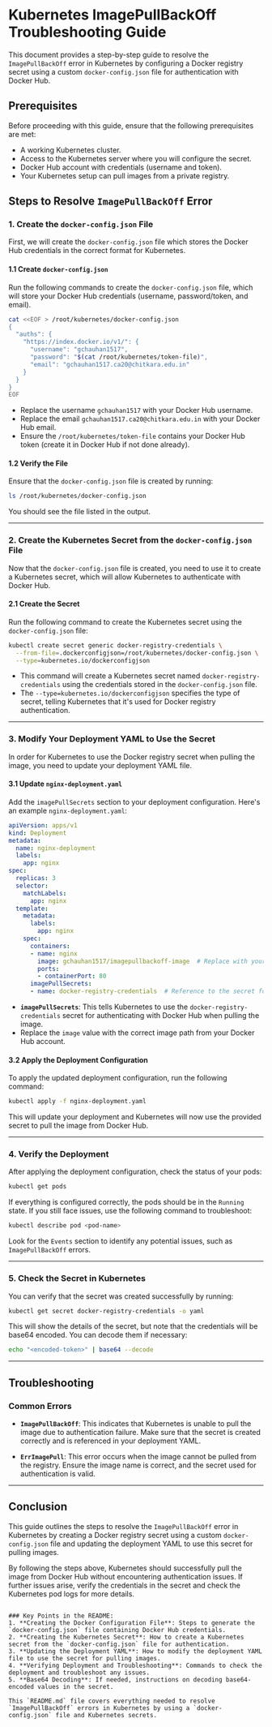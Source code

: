 # Kubernetes ImagePullBackOff Troubleshooting Guide

This document provides a step-by-step guide to resolve the `ImagePullBackOff` error in Kubernetes by configuring a Docker registry secret using a custom `docker-config.json` file for authentication with Docker Hub.

## Prerequisites
Before proceeding with this guide, ensure that the following prerequisites are met:
- A working Kubernetes cluster.
- Access to the Kubernetes server where you will configure the secret.
- Docker Hub account with credentials (username and token).
- Your Kubernetes setup can pull images from a private registry.

## Steps to Resolve `ImagePullBackOff` Error

### 1. **Create the `docker-config.json` File**

First, we will create the `docker-config.json` file which stores the Docker Hub credentials in the correct format for Kubernetes.

#### 1.1 Create `docker-config.json`

Run the following commands to create the `docker-config.json` file, which will store your Docker Hub credentials (username, password/token, and email).

```bash
cat <<EOF > /root/kubernetes/docker-config.json
{
  "auths": {
    "https://index.docker.io/v1/": {
      "username": "gchauhan1517",
      "password": "$(cat /root/kubernetes/token-file)",
      "email": "gchauhan1517.ca20@chitkara.edu.in"
    }
  }
}
EOF
```

- Replace the username `gchauhan1517` with your Docker Hub username.
- Replace the email `gchauhan1517.ca20@chitkara.edu.in` with your Docker Hub email.
- Ensure the `/root/kubernetes/token-file` contains your Docker Hub token (create it in Docker Hub if not done already).

#### 1.2 Verify the File

Ensure that the `docker-config.json` file is created by running:

```bash
ls /root/kubernetes/docker-config.json
```

You should see the file listed in the output.

---

### 2. **Create the Kubernetes Secret from the `docker-config.json` File**

Now that the `docker-config.json` file is created, you need to use it to create a Kubernetes secret, which will allow Kubernetes to authenticate with Docker Hub.

#### 2.1 Create the Secret

Run the following command to create the Kubernetes secret using the `docker-config.json` file:

```bash
kubectl create secret generic docker-registry-credentials \
  --from-file=.dockerconfigjson=/root/kubernetes/docker-config.json \
  --type=kubernetes.io/dockerconfigjson
```

- This command will create a Kubernetes secret named `docker-registry-credentials` using the credentials stored in the `docker-config.json` file.
- The `--type=kubernetes.io/dockerconfigjson` specifies the type of secret, telling Kubernetes that it's used for Docker registry authentication.

---

### 3. **Modify Your Deployment YAML to Use the Secret**

In order for Kubernetes to use the Docker registry secret when pulling the image, you need to update your deployment YAML file.

#### 3.1 Update `nginx-deployment.yaml`

Add the `imagePullSecrets` section to your deployment configuration. Here's an example `nginx-deployment.yaml`:

```yaml
apiVersion: apps/v1
kind: Deployment
metadata:
  name: nginx-deployment
  labels:
    app: nginx
spec:
  replicas: 3
  selector:
    matchLabels:
      app: nginx
  template:
    metadata:
      labels:
        app: nginx
    spec:
      containers:
      - name: nginx
        image: gchauhan1517/imagepullbackoff-image  # Replace with your actual image
        ports:
        - containerPort: 80
      imagePullSecrets:
      - name: docker-registry-credentials  # Reference to the secret for pulling the image
```

- **`imagePullSecrets`**: This tells Kubernetes to use the `docker-registry-credentials` secret for authenticating with Docker Hub when pulling the image.
- Replace the `image` value with the correct image path from your Docker Hub account.

#### 3.2 Apply the Deployment Configuration

To apply the updated deployment configuration, run the following command:

```bash
kubectl apply -f nginx-deployment.yaml
```

This will update your deployment and Kubernetes will now use the provided secret to pull the image from Docker Hub.

---

### 4. **Verify the Deployment**

After applying the deployment configuration, check the status of your pods:

```bash
kubectl get pods
```

If everything is configured correctly, the pods should be in the `Running` state. If you still face issues, use the following command to troubleshoot:

```bash
kubectl describe pod <pod-name>
```

Look for the `Events` section to identify any potential issues, such as `ImagePullBackOff` errors.

---

### 5. **Check the Secret in Kubernetes**

You can verify that the secret was created successfully by running:

```bash
kubectl get secret docker-registry-credentials -o yaml
```

This will show the details of the secret, but note that the credentials will be base64 encoded. You can decode them if necessary:

```bash
echo "<encoded-token>" | base64 --decode
```

---

## Troubleshooting

### Common Errors

- **`ImagePullBackOff`**: This indicates that Kubernetes is unable to pull the image due to authentication failure. Make sure that the secret is created correctly and is referenced in your deployment YAML.
  
- **`ErrImagePull`**: This error occurs when the image cannot be pulled from the registry. Ensure the image name is correct, and the secret used for authentication is valid.

---

## Conclusion

This guide outlines the steps to resolve the `ImagePullBackOff` error in Kubernetes by creating a Docker registry secret using a custom `docker-config.json` file and updating the deployment YAML to use this secret for pulling images.

By following the steps above, Kubernetes should successfully pull the image from Docker Hub without encountering authentication issues. If further issues arise, verify the credentials in the secret and check the Kubernetes pod logs for more details.
```

### Key Points in the README:
1. **Creating the Docker Configuration File**: Steps to generate the `docker-config.json` file containing Docker Hub credentials.
2. **Creating the Kubernetes Secret**: How to create a Kubernetes secret from the `docker-config.json` file for authentication.
3. **Updating the Deployment YAML**: How to modify the deployment YAML file to use the secret for pulling images.
4. **Verifying Deployment and Troubleshooting**: Commands to check the deployment and troubleshoot any issues.
5. **Base64 Decoding**: If needed, instructions on decoding base64-encoded values in the secret.

This `README.md` file covers everything needed to resolve `ImagePullBackOff` errors in Kubernetes by using a `docker-config.json` file and Kubernetes secrets.
